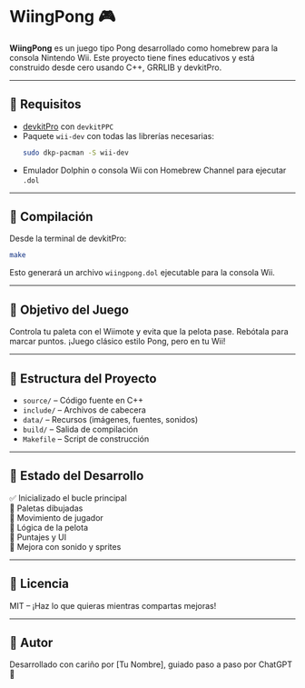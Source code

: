# WiingPong 🎮

**WiingPong** es un juego tipo Pong desarrollado como homebrew para la consola Nintendo Wii. Este proyecto tiene fines educativos y está construido desde cero usando C++, GRRLIB y devkitPro.

---

## 🧰 Requisitos

- [devkitPro](https://devkitpro.org/) con `devkitPPC`
- Paquete `wii-dev` con todas las librerías necesarias:
  ```bash
  sudo dkp-pacman -S wii-dev
  ```
- Emulador Dolphin o consola Wii con Homebrew Channel para ejecutar `.dol`

---

## 🚀 Compilación

Desde la terminal de devkitPro:

```bash
make
```

Esto generará un archivo `wiingpong.dol` ejecutable para la consola Wii.

---

## 🎯 Objetivo del Juego

Controla tu paleta con el Wiimote y evita que la pelota pase. Rebótala para marcar puntos. ¡Juego clásico estilo Pong, pero en tu Wii!

---

## 📁 Estructura del Proyecto

- `source/` – Código fuente en C++
- `include/` – Archivos de cabecera
- `data/` – Recursos (imágenes, fuentes, sonidos)
- `build/` – Salida de compilación
- `Makefile` – Script de construcción

---

## 👾 Estado del Desarrollo

✅ Inicializado el bucle principal  
🔲 Paletas dibujadas  
🔲 Movimiento de jugador  
🔲 Lógica de la pelota  
🔲 Puntajes y UI  
🔲 Mejora con sonido y sprites

---

## 📜 Licencia

MIT – ¡Haz lo que quieras mientras compartas mejoras!

---

## 🙌 Autor

Desarrollado con cariño por [Tu Nombre], guiado paso a paso por ChatGPT 🤖

